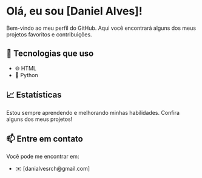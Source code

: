 <h1>Olá, eu sou [Daniel Alves]!</h1>
<p>Bem-vindo ao meu perfil do GitHub. Aqui você encontrará alguns dos meus projetos favoritos e contribuições.</p>

<h2>🔧 Tecnologias que uso</h2>
<ul>
    <li>🌐 HTML</li>
    <li>🐍 Python</li>
</ul>

<h2>📈 Estatísticas</h2>
<p>Estou sempre aprendendo e melhorando minhas habilidades. Confira alguns dos meus projetos!</p>

<h2>📫 Entre em contato</h2>
<p>Você pode me encontrar em:</p>
<ul>
 <li>✉️ [danialvesrch@gmail.com]</li>
</ul>
